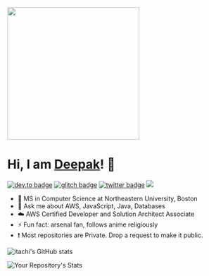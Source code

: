 <img src="https://media.giphy.com/media/aNqEFrYVnsS52/giphy.gif" width="300">

# Hi, I am [Deepak](https://deepak-kumar.netlify.app/)! :wave:
[![dev.to badge](https://img.shields.io/badge/linkedin-deepak-%230177B5?style=flat&logo=linkedin)](https://www.linkedin.com/in/deepak-kumar-bb1810115/)
[![glitch badge](https://img.shields.io/badge/facebook-mo.deepak-%230177B5?style=flat&logo=facebook)](https://www.facebook.com/Deepakk.svpuc)
[![twitter badge](https://img.shields.io/badge/instagram-@deepak-%23E4415F?style=flat&logo=instagram&logoColor=white)](https://www.instagram.com/itachi.deepak/)
![](https://komarev.com/ghpvc/?username=itachi1994&color=brightgreen&style=flat)
   * 🏫 MS in Computer Science  at Northeastern University, Boston 
   * 💬 Ask me about AWS, JavaScript, Java, Databases
   * :cloud:  AWS Certified Developer and Solution Architect Associate
   * ⚡ Fun fact: arsenal fan, follows anime religiously
   * :exclamation:  Most repositories are Private. Drop a request to make it public.


![itachi's GitHub stats](https://github-readme-stats.vercel.app/api?username=itachi1994&hide=stars&count_private=true&show_icons=true&theme=tokyonight)


![Your Repository's Stats](https://github-readme-stats.vercel.app/api/top-langs/?username=itachi1994&theme=tokyonight)
